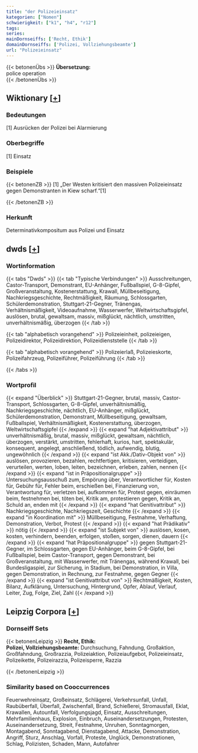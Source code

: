 ```yaml
---
title: "der Polizeieinsatz"
kategorien: ["Nomen"]
schwierigkeit: ["k1", "h4", "r12"]
tags:
series:
mainDornseiffs: ['Recht, Ethik']
domainDornseiffs: ['Polizei, Vollziehungsbeamte']
url: "Polizeieinsatz"
---
```


{{< betonenÜbs >}}
**Übersetzung:**  
police operation  
{{< /betonenÜbs >}}

## Wiktionary [[+](https://de.wiktionary.org/wiki/Polizeieinsatz)]

### Bedeutungen
[1] Ausrücken der Polizei bei Alarmierung  

### Oberbegriffe
[1] Einsatz  

### Beispiele
{{< betonenZB >}}
[1] „Der Westen kritisiert den massiven Polizeieinsatz gegen Demonstranten in Kiew scharf.“[1]  

{{< /betonenZB >}}
### Herkunft
Determinativkompositum aus Polizei und Einsatz  



## dwds [[+](https://www.dwds.de/wb/Polizeieinsatz)]

### Wortinformation
{{< tabs "Dwds" >}}
{{< tab "Typische Verbindungen" >}}
Ausschreitungen, Castor-Transport, Demonstrant, EU-Anhänger, Fußballspiel, G-8-Gipfel, Großveranstaltung, Kostenerstattung, Krawall, Müllbeseitigung, Nachkriegsgeschichte, Rechtmäßigkeit, Räumung, Schlossgarten, Schülerdemonstration, Stuttgart-21-Gegner, Tränengas, Verhältnismäßigkeit, Videoaufnahme, Wasserwerfer, Weltwirtschaftsgipfel, auslösen, brutal, gewaltsam, massiv, mißglückt, nächtlich, umstritten, unverhältnismäßig, überzogen
{{< /tab >}}

{{< tab "alphabetisch vorangehend" >}}
Polizeieinheit, polizeieigen, Polizeidirektor, Polizeidirektion, Polizeidienststelle
{{< /tab >}}

{{< tab "alphabetisch vorangehend" >}}
Polizeierlaß, Polizeieskorte, Polizeifahrzeug, Polizeiführer, Polizeiführung
{{< /tab >}}

{{< /tabs >}}

### Wortprofil
{{< expand "Überblick" >}} Stuttgart-21-Gegner, brutal, massiv, Castor-Transport, Schlossgarten, G-8-Gipfel, unverhältnismäßig, Nachkriegsgeschichte, nächtlich, EU-Anhänger, mißglückt, Schülerdemonstration, Demonstrant, Müllbeseitigung, gewaltsam, Fußballspiel, Verhältnismäßigkeit, Kostenerstattung, überzogen, Weltwirtschaftsgipfel {{< /expand >}}
{{< expand "hat Adjektivattribut" >}} unverhältnismäßig, brutal, massiv, mißglückt, gewaltsam, nächtlich, überzogen, verstärkt, umstritten, fehlerhaft, kurios, hart, spektakulär, konsequent, angelegt, anschließend, tödlich, aufwendig, blutig, ungewöhnlich {{< /expand >}}
{{< expand "ist Akk./Dativ-Objekt von" >}} auslösen, provozieren, bezahlen, rechtfertigen, kritisieren, verteidigen, verurteilen, werten, loben, leiten, bezeichnen, erleben, zahlen, nennen {{< /expand >}}
{{< expand "ist in Präpositionalgruppe" >}} Untersuchungsausschuß zum, Empörung über, Verantwortlicher für, Kosten für, Gebühr für, Fehler beim, erschießen bei, Finanzierung von, Verantwortung für, verletzen bei, aufkommen für, Protest gegen, einräumen beim, festnehmen bei, töten bei, Kritik am, protestieren gegen, Kritik an, Schuld an, enden mit {{< /expand >}}
{{< expand "hat Genitivattribut" >}} Nachkriegsgeschichte, Nachkriegszeit, Geschichte {{< /expand >}}
{{< expand "in Koordination mit" >}} Müllbeseitigung, Festnahme, Verhaftung, Demonstration, Verbot, Protest {{< /expand >}}
{{< expand "hat Prädikativ" >}} nötig {{< /expand >}}
{{< expand "ist Subjekt von" >}} auslösen, kosen, kosten, verhindern, beenden, erfolgen, stoßen, sorgen, dienen, dauern {{< /expand >}}
{{< expand "hat Präpositionalgruppe" >}} gegen Stuttgart-21-Gegner, im Schlossgarten, gegen EU-Anhänger, beim G-8-Gipfel, bei Fußballspiel, beim Castor-Transport, gegen Demonstrant, bei Großveranstaltung, mit Wasserwerfer, mit Tränengas, während Krawall, bei Bundesligaspiel, zur Sicherung, in Stadium, bei Demonstration, in Villa, gegen Demonstration, in Rechnung, zur Festnahme, gegen Gegner {{< /expand >}}
{{< expand "ist Genitivattribut von" >}} Rechtmäßigkeit, Kosten, Bilanz, Aufklärung, Untersuchung, Hintergrund, Opfer, Ablauf, Verlauf, Leiter, Zug, Folge, Ziel, Zahl {{< /expand >}}

## Leipzig Corpora [[+](https://corpora.uni-leipzig.de/en/res?word=Polizeieinsatz&corpusId=deu_newscrawl-public_2018)]

### Dornseiff Sets
{{< betonenLeipzig >}}
**Recht, Ethik:**  
**Polizei, Vollziehungsbeamte:** Durchsuchung, Fahndung, Großaktion, Großfahndung, Großrazzia, Polizeiaktion, Polizeiaufgebot, Polizeieinsatz, Polizeikette, Polizeirazzia, Polizeisperre, Razzia  

{{< /betonenLeipzig >}}

### Similarity based on Cooccurrences
Feuerwehreinsatz, Großeinsatz, Schlägerei, Verkehrsunfall, Unfall, Raubüberfall, Überfall, Zwischenfall, Brand, Schießerei, Stromausfall, Eklat, Krawallen, Autounfall, Verfolgungsjagd, Einsatz, Ausschreitungen, Mehrfamilienhaus, Explosion, Einbruch, Auseinandersetzungen, Protesten, Auseinandersetzung, Streit, Festnahme, Unruhen, Sonntagmorgen, Montagabend, Sonntagabend, Dienstagabend, Attacke, Demonstration, Angriff, Sturz, Anschlag, Vorfall, Proteste, Unglück, Demonstrationen, Schlag, Polizisten, Schaden, Mann, Autofahrer

